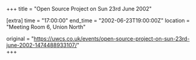 +++
title = "Open Source Project on Sun 23rd June 2002"

[extra]
time = "17:00:00"
end_time = "2002-06-23T19:00:00Z"
location = "Meeting Room 6, Union North"

original = "https://uwcs.co.uk/events/open-source-project-on-sun-23rd-june-2002-1474488933107/"    
+++



